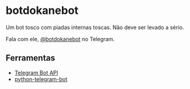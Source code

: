 # botdokanebot

Um bot tosco com piadas internas toscas. Não deve ser levado a sério.

Fala com ele, [@botdokanebot](http://t.me/botdokanebot) no Telegram.

Ferramentas
-------
* [Telegram Bot API](https://core.telegram.org/bots/api)
* [python-telegram-bot](https://github.com/python-telegram-bot/python-telegram-bot)
